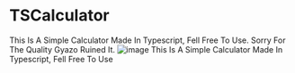 # TSCalculator
This Is A Simple Calculator Made In Typescript, Fell Free To Use.
Sorry For The Quality Gyazo Ruined It.
![image](https://i.gyazo.com/a4373a8eb66cfacab46bfe44e2aeab03.png)
This Is A Simple Calculator Made In Typescript, Fell Free To Use
